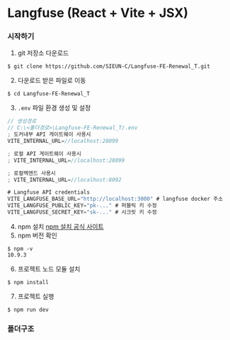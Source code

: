 # Langfuse (React + Vite + JSX)
### 시작하기
1. git 저장소 다운로드 
```shell 
$ git clone https://github.com/SIEUN-C/Langfuse-FE-Renewal_T.git
```
2. 다운로드 받은 파일로 이동
```shell
$ cd Langfuse-FE-Renewal_T
```
3. `.env` 파일 환경 생성 및 설정
```javascript
// 생성경로
// C:\<폴더경로>\Langfuse-FE-Renewal_T/.env
; 도커내부 API 게이트웨이 사용시
VITE_INTERNAL_URL=//localhost:28099

; 로컬 API 게이트웨이 사용시
; VITE_INTERNAL_URL=//localhost:28099

; 로컬백엔드 사용시
; VITE_INTERNAL_URL=//localhost:8092

# Langfuse API credentials
VITE_LANGFUSE_BASE_URL="http://localhost:3000" # langfuse docker 주소
VITE_LANGFUSE_PUBLIC_KEY="pk-..." # 퍼블릭 키 수정 
VITE_LANGFUSE_SECRET_KEY="sk-..." # 시크릿 키 수정
```
4. npm 설치 [npm 설치 공식 사이트](https://nodejs.org/en/download)
5. npm 버전 확인
```
$ npm -v
10.9.3
```
6. 프로젝트 노드 모듈 설치
```shell
$ npm install
```
7. 프로젝트 실행
```shell
$ npm run dev
```
### 폴더구조
```

```
